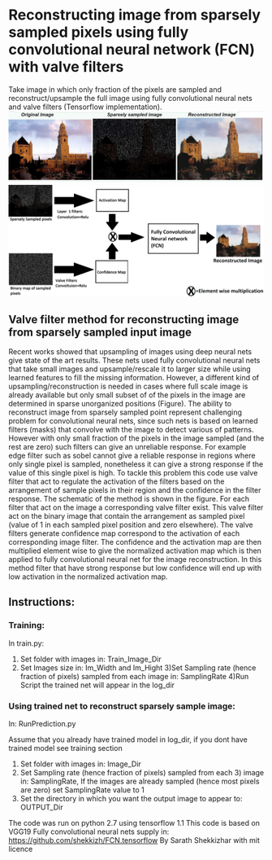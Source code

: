 # Reconstructing image from sparsely sampled pixels using fully convolutional neural network (FCN) with valve filters
Take image in which only fraction of the pixels are sampled and reconstruct/upsample the full image using fully convolutional neural nets and valve filters (Tensorflow implementation).
![](/Image1.png)  ![](/ValveFilterScheme.png)


## Valve filter method for reconstructing image from sparsely sampled input image 
Recent works showed that upsampling of images using deep neural nets give state of the art results. These nets used fully convolutional neural nets that take small images and upsample/rescale it  to larger size while using learned features to fill the missing information. 
However, a different kind of upsampling/reconstruction is needed in cases where full scale image is already available but only small subset of of the pixels in the image are determined in sparse unorganized positions (Figure). The ability to reconstruct image from sparsely sampled point represent challenging problem for convolutional neural nets, since such nets is based on learned filters (masks) that convolve with the image to detect various of patterns. However with only small fraction of the pixels in the image sampled (and the rest are zero) such filters can give an unreliable response. For example edge filter such as sobel cannot give a reliable response in regions where only single pixel is sampled, nonetheless it can give a strong response if the value of this single pixel is high. To tackle this problem this code use  valve filter that act to regulate the activation of the filters based on the arrangement of sample pixels in their region and the confidence in the filter response. The schematic of the method is shown in the figure. For each filter that act on the image a corresponding valve filter exist. This valve filter act on the binary image that  contain the arrangement as sampled pixel (value of 1 in each sampled pixel position  and zero elsewhere). The valve filters generate confidence map correspond to the activation of each corresponding image filter. The confidence and the activation map are then multiplied element wise to give the normalized activation map which is then applied to fully convolutional neural net for the image reconstruction.  In this method filter that have strong response but low confidence will end up with low activation in the normalized activation map.
## Instructions:
### Training: 
In train.py:
1) Set folder with  images in: Train_Image_Dir
2) Set Images size in: Im_Width and Im_Hight
3)Set Sampling rate (hence fraction of pixels) sampled from each image in: SamplingRate
4)Run Script the trained net will appear in the log_dir 
 
### Using trained net to reconstruct sparsely sample image:
In: RunPrediction.py
 
Assume that you already have trained model in log_dir, if you dont have trained model see training section
1) Set folder with  images in: Image_Dir
2) Set Sampling rate (hence fraction of pixels) sampled from each 3) image in: SamplingRate, If the images are already sampled (hence most pixels are zero) set SamplingRate value to 1
4) Set the directory in which you want the output image to appear to: OUTPUT_Dir
 
 
The code was run on python 2.7 using tensorflow 1.1
This code is based on VGG19 Fully convolutional neural nets supply in: https://github.com/shekkizh/FCN.tensorflow
By Sarath Shekkizhar with mit licence



